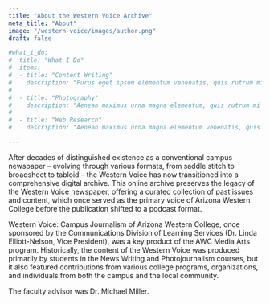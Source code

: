 ```yaml
---
title: "About the Western Voice Archive"
meta_title: "About"
image: "/western-voice/images/author.png"
draft: false

#what_i_do:
#  title: "What I Do"
#  items:
#  - title: "Content Writing"
#    description: "Purus eget ipsum elementum venenatis, quis rutrum mi semper nonpurus eget ipsum elementum venenatis."
#  
#  - title: "Photography"
#    description: "Aenean maximus urna magna elementum, quis rutrum mi semper non purus eget ipsum venenatis."
#  
#  - title: "Web Research"
#    description: "Aenean maximus urna magna elementum venenatis, quis semper non purus eget ipsum venenatis."

---
```


After decades of distinguished existence as a conventional campus newspaper – evolving through various formats, from saddle stitch to broadsheet to tabloid – the Western Voice has now transitioned into a comprehensive digital archive. This online archive preserves the legacy of the Western Voice newspaper, offering a curated collection of past issues and content, which once served as the primary voice of Arizona Western College before the publication shifted to a podcast format.

Western Voice: Campus Journalism of Arizona Western College, once sponsored by the Communications Division of Learning Services (Dr. Linda Elliott-Nelson, Vice President), was a key product of the AWC Media Arts program. Historically, the content of the Western Voice was produced primarily by students in the News Writing and Photojournalism courses, but it also featured contributions from various college programs, organizations, and individuals from both the campus and the local community.

The faculty advisor was Dr. Michael Miller.
